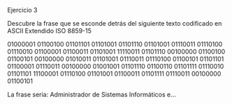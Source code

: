 Ejercicio 3

Descubre la frase que se esconde detrás del siguiente texto codificado en ASCII Extendido ISO 8859-15

01000001
01100100
01101101
01101001
01101110
01101001
01110011
01110100
01110010
01100001
01100011
01101001
11110011
01101110
00100000
01100100
01100101
00100000
01010011
01101001
01110011
01110100
01100101
01101101
01100001
01110011
00100000
01001001
01101110
01100110
01101111
01110010
01101101
11100001
01110100
01101001
01100011
01101111
01110011
00100000
01100101


La frase seria: Administrador de Sistemas Informáticos e...